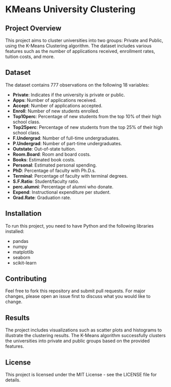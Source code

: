 # KMeans University Clustering

## Project Overview
This project aims to cluster universities into two groups: Private and Public, using the K-Means Clustering algorithm. The dataset includes various features such as the number of applications received, enrollment rates, tuition costs, and more.

## Dataset
The dataset contains 777 observations on the following 18 variables:
- **Private**: Indicates if the university is private or public.
- **Apps**: Number of applications received.
- **Accept**: Number of applications accepted.
- **Enroll**: Number of new students enrolled.
- **Top10perc**: Percentage of new students from the top 10% of their high school class.
- **Top25perc**: Percentage of new students from the top 25% of their high school class.
- **F.Undergrad**: Number of full-time undergraduates.
- **P.Undergrad**: Number of part-time undergraduates.
- **Outstate**: Out-of-state tuition.
- **Room.Board**: Room and board costs.
- **Books**: Estimated book costs.
- **Personal**: Estimated personal spending.
- **PhD**: Percentage of faculty with Ph.D.s.
- **Terminal**: Percentage of faculty with terminal degrees.
- **S.F.Ratio**: Student/faculty ratio.
- **perc.alumni**: Percentage of alumni who donate.
- **Expend**: Instructional expenditure per student.
- **Grad.Rate**: Graduation rate.

## Installation
To run this project, you need to have Python and the following libraries installed:
- pandas
- numpy
- matplotlib
- seaborn
- scikit-learn

## Contributing
Feel free to fork this repository and submit pull requests. For major changes, please open an issue first to discuss what you would like to change.

## Results
The project includes visualizations such as scatter plots and histograms to illustrate the clustering results. The K-Means algorithm successfully clusters the universities into private and public groups based on the provided features.

## License
This project is licensed under the MIT License - see the LICENSE file for details.

